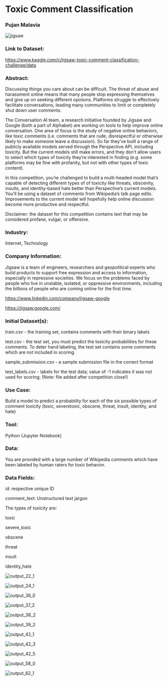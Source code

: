 # Toxic Comment Classification
### Pujan Malavia
![jigsaw](https://user-images.githubusercontent.com/19572673/85205534-e22dd500-b2e9-11ea-866f-a23a9174ed8a.jpg)

### Link to Dataset: 

https://www.kaggle.com/c/jigsaw-toxic-comment-classification-challenge/data

### Abstract:

Discussing things you care about can be difficult. The threat of abuse and harassment online means that many people stop expressing themselves and give up on seeking different opinions. Platforms struggle to effectively facilitate conversations, leading many communities to limit or completely shut down user comments.

The Conversation AI team, a research initiative founded by Jigsaw and Google (both a part of Alphabet) are working on tools to help improve online conversation. One area of focus is the study of negative online behaviors, like toxic comments (i.e. comments that are rude, disrespectful or otherwise likely to make someone leave a discussion). So far they’ve built a range of publicly available models served through the Perspective API, including toxicity. But the current models still make errors, and they don’t allow users to select which types of toxicity they’re interested in finding (e.g. some platforms may be fine with profanity, but not with other types of toxic content).

In this competition, you’re challenged to build a multi-headed model that’s capable of detecting different types of of toxicity like threats, obscenity, insults, and identity-based hate better than Perspective’s current models. You’ll be using a dataset of comments from Wikipedia’s talk page edits. Improvements to the current model will hopefully help online discussion become more productive and respectful.

Disclaimer: the dataset for this competition contains text that may be considered profane, vulgar, or offensive.

### Industry:

Internet, Technology

### Company Information:
Jigsaw is a team of engineers, researchers and geopolitical experts who build products to support free expression and access to information, especially in repressive societies. We focus on the problems faced by people who live in unstable, isolated, or oppressive environments, including the billions of people who are coming online for the first time.

https://www.linkedin.com/company/jigsaw-google

https://jigsaw.google.com/

### Initial Dataset(s):
train.csv - the training set, contains comments with their binary labels

test.csv - the test set, you must predict the toxicity probabilities for these comments. To deter hand labeling, the test set contains some comments which are not included in scoring.

sample_submission.csv - a sample submission file in the correct format

test_labels.csv - labels for the test data; value of -1 indicates it was not used for scoring; (Note: file added after competition close!)

### Use Case:
Build a model to predict a probability for each of the six possible types of comment toxicity (toxic, severetoxic, obscene, threat, insult, identity, and hate)

### Tool:
Python (Jupyter Notebook)

### Data:
You are provided with a large number of Wikipedia comments which have been labeled by human raters for toxic behavior.

### Data Fields:
id: respective unique ID

comment_text: Unstructured text jargon

The types of toxicity are:

toxic

severe_toxic

obscene

threat

insult

identity_hate

![output_22_1](https://user-images.githubusercontent.com/19572673/85776545-d2016580-b6ee-11ea-84e1-1e913763cc11.png)


![output_24_1](https://user-images.githubusercontent.com/19572673/85776549-d2016580-b6ee-11ea-8545-48da1594c232.png)


![output_36_0](https://user-images.githubusercontent.com/19572673/85776551-d299fc00-b6ee-11ea-88cd-8c11d9358b03.png)


![output_37_2](https://user-images.githubusercontent.com/19572673/85776554-d299fc00-b6ee-11ea-8947-181f8d94163d.png)


![output_38_2](https://user-images.githubusercontent.com/19572673/85776555-d299fc00-b6ee-11ea-882d-ddaddcdc78d1.png)


![output_39_2](https://user-images.githubusercontent.com/19572673/85776557-d3329280-b6ee-11ea-90de-cfd67d4f0514.png)


![output_42_1](https://user-images.githubusercontent.com/19572673/85776559-d3329280-b6ee-11ea-8b69-0bd7330a8bc7.png)


![output_42_3](https://user-images.githubusercontent.com/19572673/85776561-d3329280-b6ee-11ea-8821-fdce94e24abc.png)


![output_42_5](https://user-images.githubusercontent.com/19572673/85776564-d3329280-b6ee-11ea-914a-6bedd5ef973e.png)


![output_58_0](https://user-images.githubusercontent.com/19572673/85776566-d3329280-b6ee-11ea-99be-446a09ea3ae3.png)


![output_62_1](https://user-images.githubusercontent.com/19572673/85776569-d3cb2900-b6ee-11ea-8815-5b5600aef151.png)

